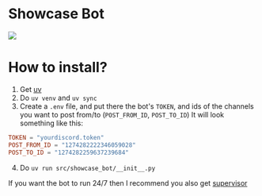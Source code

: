 # Showcase Bot
![](https://github.com/flora-org/showcase-bot/blob/main/thumbnail.gif)

# How to install?
1. Get [uv](https://github.com/astral-sh/uv)
2. Do `uv venv` and `uv sync` 
3. Create a `.env` file, and put there the bot's `TOKEN`, and ids of the channels you want to post from/to (`POST_FROM_ID`, `POST_TO_ID`)
It will look something like this:
```toml
TOKEN = "yourdiscord.token"
POST_FROM_ID = "1274282222346059028"
POST_TO_ID = "1274282259637239684"
```
4. Do `uv run src/showcase_bot/__init__.py`

If you want the bot to run 24/7 then I recommend you also get [supervisor](https://github.com/Supervisor/supervisor)
